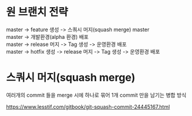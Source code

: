 # 원 브랜치 전략

master -> feature 생성 -> 스쿼시 머지(squash merge) master  
master -> 개발환경(alpha 환경) 배포  
master -> release 머지 -> Tag 생성 -> 운영환경 배포  
master -> hotfix 생성 -> release 머지 -> Tag 생성 -> 운영환경 배포

# 스쿼시 머지(squash merge)

여러개의 commit 들을 merge 시에 하나로 묶어 1개 commit 만을 남기는 병합 방식

https://www.lesstif.com/gitbook/git-squash-commit-24445167.html

